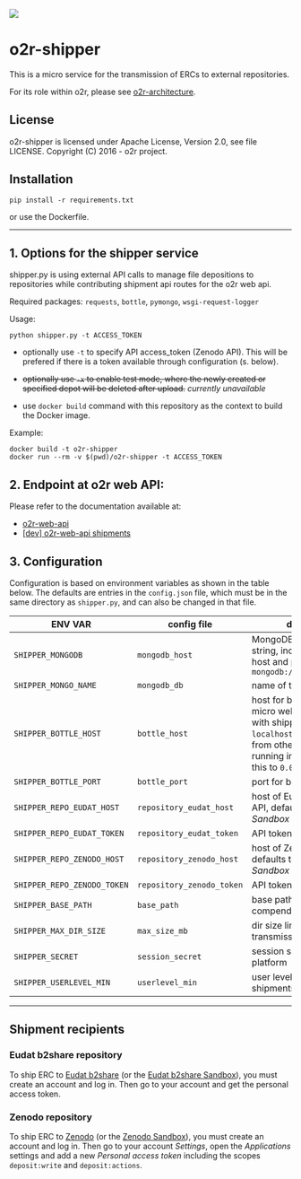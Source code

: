 [![](https://images.microbadger.com/badges/image/o2rproject/o2r-shipper.svg)](https://microbadger.com/images/o2rproject/o2r-shipper "Get your own image badge on microbadger.com")

# o2r-shipper

This is a micro service for the transmission of ERCs to external repositories.

For its role within o2r, please see [o2r-architecture](https://github.com/o2r-project/architecture).

## License

o2r-shipper is licensed under Apache License, Version 2.0, see file LICENSE. Copyright (C) 2016 - o2r project.

## Installation

    pip install -r requirements.txt

or use the Dockerfile.

---

## 1. Options for the shipper service

shipper.py is using external API calls to manage file depositions to repositories while contributing shipment api routes for the o2r web api.

Required packages: ```requests```, ```bottle```, ```pymongo```, ```wsgi-request-logger```

Usage:

    python shipper.py -t ACCESS_TOKEN

+ optionally use ```-t``` to specify API access_token (Zenodo API). This will be prefered if there is a token available through configuration (s. below).
+ ~~optionally use ```-x``` to enable test mode, where the newly created or specified depot will be deleted after upload.~~ _currently unavailable_

+ use ```docker build``` command with this repository as the context to build the Docker image.

Example:

    docker build -t o2r-shipper
    docker run --rm -v $(pwd)/o2r-shipper -t ACCESS_TOKEN

## 2. Endpoint at o2r web API:

Please refer to the documentation available at:

+ [o2r-web-api](http://o2r.info/o2r-web-api/shipment/)
+ [[dev] o2r-web-api shipments](https://github.com/o2r-project/o2r-web-api/blob/master/docs/shipment.md)


## 3. Configuration

Configuration is based on environment variables as shown in the table below. The defaults are entries in the `config.json` file, which must be in the same directory as `shipper.py`, and can also be changed in that file.

**ENV VAR** | **config file** | **description**
------ | ------ | ------
`SHIPPER_MONGODB` | `mongodb_host` | MongoDB connection string, including protocol, host and port, default is `mongodb://localhost:27017/`
`SHIPPER_MONGO_NAME` | `mongodb_db` | name of the MongoDB
`SHIPPER_BOTTLE_HOST` | `bottle_host` | host for bottle, the WSGI micro web-framework used with shipper; default is `localhost`, to allows access from other local services running in containers, set this to `0.0.0.0`
`SHIPPER_BOTTLE_PORT` | `bottle_port` | port for bottle
`SHIPPER_REPO_EUDAT_HOST` | `repository_eudat_host` | host of Eudat b2share's API, defaults to _b2share Sandbox_
`SHIPPER_REPO_EUDAT_TOKEN` | `repository_eudat_token` | API token for zenodo
`SHIPPER_REPO_ZENODO_HOST` | `repository_zenodo_host` | host of Zenodo's API, defaults to _Zenodo Sandbox_
`SHIPPER_REPO_ZENODO_TOKEN` | `repository_zenodo_token` | API token for Eudat b2share
`SHIPPER_BASE_PATH` | `base_path` | base path of target compendium
`SHIPPER_MAX_DIR_SIZE` | `max_size_mb` | dir size limit for transmission
`SHIPPER_SECRET` | `session_secret` | session secret for the o2r platform
`SHIPPER_USERLEVEL_MIN` | `userlevel_min` | user level needed to do shipments

---

## Shipment recipients

### Eudat b2share repository

To ship ERC to [Eudat b2share](https://b2share.eudat.eu/) (or the [Eudat b2share Sandbox](https://trng-b2share.eudat.eu/)), you must create an account and log in.
Then go to your account and get the personal access token.

### Zenodo repository

To ship ERC to [Zenodo](https://zenodo.org) (or the [Zenodo Sandbox](https://sandbox.zenodo.org)), you must create an account and log in.
Then go to your account _Settings_, open the _Applications_ settings and add a new _Personal access token_ including the scopes `deposit:write` and `deposit:actions`.
